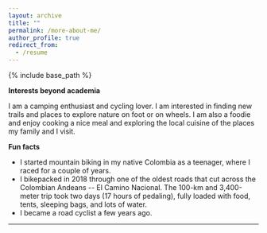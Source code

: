 ```yaml
---
layout: archive
title: ""
permalink: /more-about-me/
author_profile: true
redirect_from:
  - /resume
---
```


{% include base_path %}

**Interests beyond academia**

I am a camping enthusiast and cycling lover. I am interested in finding new trails and places to explore nature on foot or on wheels. I am also a foodie and enjoy cooking a nice meal and exploring the local cuisine of the places my family and I visit.

**Fun facts**

* I started mountain biking in my native Colombia as a teenager, where I raced for a couple of years. 
* I bikepacked in 2018 through one of the oldest roads that cut across the Colombian Andeans -- El Camino Nacional. The 100-km and 3,400-meter trip took two days (17 hours of pedaling), fully loaded with food, tents, sleeping bags, and lots of water.
* I became a road cyclist a few years ago.

---
